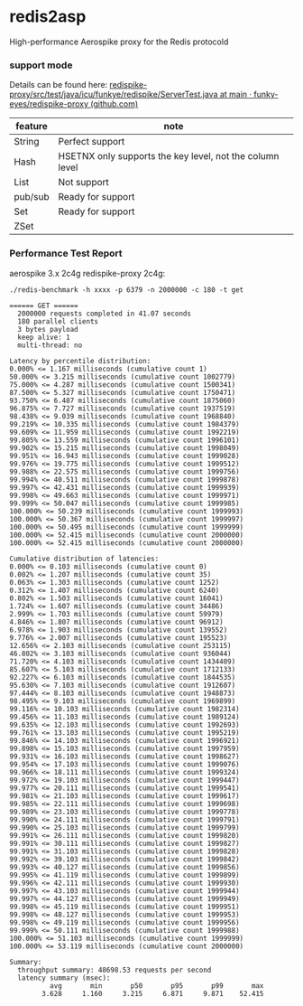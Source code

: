 # redis2asp
High-performance Aerospike proxy for the Redis protocold

### support mode

Details can be found here: [redispike-proxy/src/test/java/icu/funkye/redispike/ServerTest.java at main · funky-eyes/redispike-proxy (github.com)](https://github.com/funky-eyes/redispike-proxy/blob/main/src/test/java/icu/funkye/redispike/ServerTest.java)

| feature | note                                                     |
| ------- | -------------------------------------------------------- |
| String  | Perfect support                                          |
| Hash    | HSETNX only supports the key level, not the column level |
| List    | Not support                                              |
| pub/sub | Ready for support                                        |
| Set     | Ready for support                                        |
| ZSet    |                                                          |



### Performance Test Report
aerospike 3.x 2c4g  redispike-proxy 2c4g:

`./redis-benchmark -h xxxx -p 6379 -n 2000000 -c 180 -t get`
```
====== GET ======
  2000000 requests completed in 41.07 seconds
  180 parallel clients
  3 bytes payload
  keep alive: 1
  multi-thread: no

Latency by percentile distribution:
0.000% <= 1.167 milliseconds (cumulative count 1)
50.000% <= 3.215 milliseconds (cumulative count 1002779)
75.000% <= 4.287 milliseconds (cumulative count 1500341)
87.500% <= 5.327 milliseconds (cumulative count 1750471)
93.750% <= 6.487 milliseconds (cumulative count 1875060)
96.875% <= 7.727 milliseconds (cumulative count 1937519)
98.438% <= 9.039 milliseconds (cumulative count 1968840)
99.219% <= 10.335 milliseconds (cumulative count 1984379)
99.609% <= 11.959 milliseconds (cumulative count 1992219)
99.805% <= 13.559 milliseconds (cumulative count 1996101)
99.902% <= 15.215 milliseconds (cumulative count 1998049)
99.951% <= 16.943 milliseconds (cumulative count 1999028)
99.976% <= 19.775 milliseconds (cumulative count 1999512)
99.988% <= 22.575 milliseconds (cumulative count 1999756)
99.994% <= 40.511 milliseconds (cumulative count 1999878)
99.997% <= 42.431 milliseconds (cumulative count 1999939)
99.998% <= 49.663 milliseconds (cumulative count 1999971)
99.999% <= 50.047 milliseconds (cumulative count 1999985)
100.000% <= 50.239 milliseconds (cumulative count 1999993)
100.000% <= 50.367 milliseconds (cumulative count 1999997)
100.000% <= 50.495 milliseconds (cumulative count 1999999)
100.000% <= 52.415 milliseconds (cumulative count 2000000)
100.000% <= 52.415 milliseconds (cumulative count 2000000)

Cumulative distribution of latencies:
0.000% <= 0.103 milliseconds (cumulative count 0)
0.002% <= 1.207 milliseconds (cumulative count 35)
0.063% <= 1.303 milliseconds (cumulative count 1252)
0.312% <= 1.407 milliseconds (cumulative count 6240)
0.802% <= 1.503 milliseconds (cumulative count 16041)
1.724% <= 1.607 milliseconds (cumulative count 34486)
2.999% <= 1.703 milliseconds (cumulative count 59979)
4.846% <= 1.807 milliseconds (cumulative count 96912)
6.978% <= 1.903 milliseconds (cumulative count 139552)
9.776% <= 2.007 milliseconds (cumulative count 195523)
12.656% <= 2.103 milliseconds (cumulative count 253115)
46.802% <= 3.103 milliseconds (cumulative count 936044)
71.720% <= 4.103 milliseconds (cumulative count 1434409)
85.607% <= 5.103 milliseconds (cumulative count 1712133)
92.227% <= 6.103 milliseconds (cumulative count 1844535)
95.630% <= 7.103 milliseconds (cumulative count 1912607)
97.444% <= 8.103 milliseconds (cumulative count 1948873)
98.495% <= 9.103 milliseconds (cumulative count 1969899)
99.116% <= 10.103 milliseconds (cumulative count 1982314)
99.456% <= 11.103 milliseconds (cumulative count 1989124)
99.635% <= 12.103 milliseconds (cumulative count 1992693)
99.761% <= 13.103 milliseconds (cumulative count 1995219)
99.846% <= 14.103 milliseconds (cumulative count 1996921)
99.898% <= 15.103 milliseconds (cumulative count 1997959)
99.931% <= 16.103 milliseconds (cumulative count 1998627)
99.954% <= 17.103 milliseconds (cumulative count 1999076)
99.966% <= 18.111 milliseconds (cumulative count 1999324)
99.972% <= 19.103 milliseconds (cumulative count 1999447)
99.977% <= 20.111 milliseconds (cumulative count 1999541)
99.981% <= 21.103 milliseconds (cumulative count 1999617)
99.985% <= 22.111 milliseconds (cumulative count 1999698)
99.989% <= 23.103 milliseconds (cumulative count 1999778)
99.990% <= 24.111 milliseconds (cumulative count 1999791)
99.990% <= 25.103 milliseconds (cumulative count 1999799)
99.991% <= 26.111 milliseconds (cumulative count 1999820)
99.991% <= 30.111 milliseconds (cumulative count 1999827)
99.991% <= 31.103 milliseconds (cumulative count 1999828)
99.992% <= 39.103 milliseconds (cumulative count 1999842)
99.993% <= 40.127 milliseconds (cumulative count 1999856)
99.995% <= 41.119 milliseconds (cumulative count 1999899)
99.996% <= 42.111 milliseconds (cumulative count 1999930)
99.997% <= 43.103 milliseconds (cumulative count 1999944)
99.997% <= 44.127 milliseconds (cumulative count 1999949)
99.998% <= 45.119 milliseconds (cumulative count 1999951)
99.998% <= 48.127 milliseconds (cumulative count 1999953)
99.998% <= 49.119 milliseconds (cumulative count 1999956)
99.999% <= 50.111 milliseconds (cumulative count 1999988)
100.000% <= 51.103 milliseconds (cumulative count 1999999)
100.000% <= 53.119 milliseconds (cumulative count 2000000)

Summary:
  throughput summary: 48698.53 requests per second
  latency summary (msec):
          avg       min       p50       p95       p99       max
        3.628     1.160     3.215     6.871     9.871    52.415
```